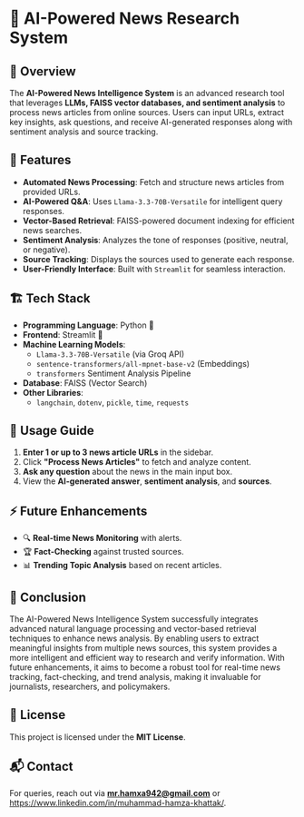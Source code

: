# 📰 AI-Powered News Research System

## 📌 Overview
The **AI-Powered News Intelligence System** is an advanced research tool that leverages **LLMs, FAISS vector databases, and sentiment analysis** to process news articles from online sources. Users can input URLs, extract key insights, ask questions, and receive AI-generated responses along with sentiment analysis and source tracking.

## 🚀 Features
- **Automated News Processing**: Fetch and structure news articles from provided URLs.
- **AI-Powered Q&A**: Uses `Llama-3.3-70B-Versatile` for intelligent query responses.
- **Vector-Based Retrieval**: FAISS-powered document indexing for efficient news searches.
- **Sentiment Analysis**: Analyzes the tone of responses (positive, neutral, or negative).
- **Source Tracking**: Displays the sources used to generate each response.
- **User-Friendly Interface**: Built with `Streamlit` for seamless interaction.

## 🏗️ Tech Stack
- **Programming Language**: Python 🐍
- **Frontend**: Streamlit 🎨
- **Machine Learning Models**:
  - `Llama-3.3-70B-Versatile` (via Groq API)
  - `sentence-transformers/all-mpnet-base-v2` (Embeddings)
  - `transformers` Sentiment Analysis Pipeline
- **Database**: FAISS (Vector Search)
- **Other Libraries**:
  - `langchain`, `dotenv`, `pickle`, `time`, `requests`

## 📖 Usage Guide
1. **Enter 1 or up to 3 news article URLs** in the sidebar.
2. Click **"Process News Articles"** to fetch and analyze content.
3. **Ask any question** about the news in the main input box.
4. View the **AI-generated answer**, **sentiment analysis**, and **sources**.

## ⚡ Future Enhancements
- 🔍 **Real-time News Monitoring** with alerts.
- 🏆 **Fact-Checking** against trusted sources.
- 📊 **Trending Topic Analysis** based on recent articles.

## 🏁 Conclusion
The AI-Powered News Intelligence System successfully integrates advanced natural language processing and vector-based retrieval techniques to enhance news analysis. By enabling users to extract meaningful insights from multiple news sources, this system provides a more intelligent and efficient way to research and verify information. With future enhancements, it aims to become a robust tool for real-time news tracking, fact-checking, and trend analysis, making it invaluable for journalists, researchers, and policymakers.

## 📜 License
This project is licensed under the **MIT License**.

## 📬 Contact
For queries, reach out via **mr.hamxa942@gmail.com** or https://www.linkedin.com/in/muhammad-hamza-khattak/.

